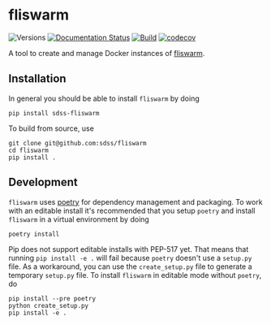 # fliswarm

![Versions](https://img.shields.io/badge/python->3.7-blue)
[![Documentation Status](https://readthedocs.org/projects/sdss-fliswarm/badge/?version=latest)](https://sdss-fliswarm.readthedocs.io/en/latest/?badge=latest)
[![Build](https://img.shields.io/github/workflow/status/sdss/fliswarm/Test)](https://github.com/sdss/fliswarm/actions)
[![codecov](https://codecov.io/gh/sdss/fliswarm/branch/master/graph/badge.svg)](https://codecov.io/gh/sdss/fliswarm)

A tool to create and manage Docker instances of [fliswarm](https://github.org/sdss/fliswarm).

## Installation

In general you should be able to install ``fliswarm`` by doing

```console
pip install sdss-fliswarm
```

To build from source, use

```console
git clone git@github.com:sdss/fliswarm
cd fliswarm
pip install .
```

## Development

`fliswarm` uses [poetry](http://poetry.eustace.io/) for dependency management and packaging. To work with an editable install it's recommended that you setup `poetry` and install `fliswarm` in a virtual environment by doing

```console
poetry install
```

Pip does not support editable installs with PEP-517 yet. That means that running `pip install -e .` will fail because `poetry` doesn't use a `setup.py` file. As a workaround, you can use the `create_setup.py` file to generate a temporary `setup.py` file. To install `fliswarm` in editable mode without `poetry`, do

```console
pip install --pre poetry
python create_setup.py
pip install -e .
```
